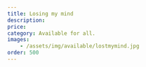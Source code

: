 ```yaml
---
title: Losing my mind
description: 
price: 
category: Available for all.
images: 
    - /assets/img/available/lostmymind.jpg
order: 500
---
```

